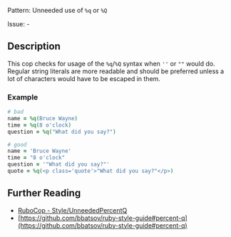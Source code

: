 Pattern: Unneeded use of `%q` or `%Q`

Issue: -

## Description

This cop checks for usage of the `%q`/`%Q` syntax when `''` or `""` would do. Regular string literals are more readable and should be preferred unless a lot of characters would have to be escaped in them.

### Example

```ruby
# bad
name = %q(Bruce Wayne)
time = %q(8 o'clock)
question = %q("What did you say?")

# good
name = 'Bruce Wayne'
time = "8 o'clock"
question = '"What did you say?"'
quote = %q(<p class='quote'>"What did you say?"</p>)
```

## Further Reading

* [RuboCop - Style/UnneededPercentQ](https://rubocop.readthedocs.io/en/latest/cops_style/#styleunneededpercentq)
* [https://github.com/bbatsov/ruby-style-guide#percent-q](https://github.com/bbatsov/ruby-style-guide#percent-q)
